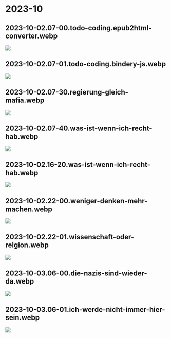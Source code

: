 # 2023-10

## 2023-10-02.07-00.todo-coding.epub2html-converter.webp

![](img/2023-10/2023-10-02.07-00.todo-coding.epub2html-converter.webp)

## 2023-10-02.07-01.todo-coding.bindery-js.webp

![](img/2023-10/2023-10-02.07-01.todo-coding.bindery-js.webp)

## 2023-10-02.07-30.regierung-gleich-mafia.webp

![](img/2023-10/2023-10-02.07-30.regierung-gleich-mafia.webp)

## 2023-10-02.07-40.was-ist-wenn-ich-recht-hab.webp

![](img/2023-10/2023-10-02.07-40.was-ist-wenn-ich-recht-hab.webp)

## 2023-10-02.16-20.was-ist-wenn-ich-recht-hab.webp

![](img/2023-10/2023-10-02.16-20.was-ist-wenn-ich-recht-hab.webp)

## 2023-10-02.22-00.weniger-denken-mehr-machen.webp

![](img/2023-10/2023-10-02.22-00.weniger-denken-mehr-machen.webp)

## 2023-10-02.22-01.wissenschaft-oder-relgion.webp

![](img/2023-10/2023-10-02.22-01.wissenschaft-oder-relgion.webp)

## 2023-10-03.06-00.die-nazis-sind-wieder-da.webp

![](img/2023-10/2023-10-03.06-00.die-nazis-sind-wieder-da.webp)

## 2023-10-03.06-01.ich-werde-nicht-immer-hier-sein.webp

![](img/2023-10/2023-10-03.06-01.ich-werde-nicht-immer-hier-sein.webp)

